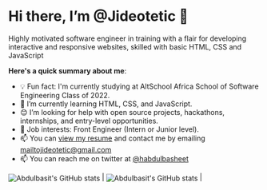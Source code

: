 # Hi there, I’m @Jideotetic 👋

Highly motivated software engineer in training with a flair for developing interactive and responsive websites, skilled with basic HTML, CSS and JavaScript

**Here's a quick summary about me**:

- 💡 Fun fact: I'm currently studying at AltSchool Africa School of Software Engineering Class of 2022.
- 🌱 I’m currently learning HTML, CSS, and JavaScript.
- 😊 I’m looking for help with open source projects, hackathons, internships, and entry-level opportunities.
- 💼 Job interests: Front Engineer (Intern or Junior level).
- 📫 You can [view my resume](https://github.com/Jideotetic) and contact me by emailing mailtojideotetic@gmail.com
- 📫 You can reach me on twitter at [@habdulbasheet](https://mobile.twitter.com/habdulbasheet)


<img align="center" src="https://github-readme-stats.vercel.app/api?username=jideotetic&show_icons=true&include_all_commits=true&hide_border=true" alt="Abdulbasit's GitHub stats" /> | <img align="center" src="https://github-readme-stats.vercel.app/api/top-langs/?username=jideotetic&langs_count=8&layout=compact&hide_border=true" alt="Abdulbasit's GitHub stats" /> |

<!---
Jideotetic/Jideotetic is a ✨ special ✨ repository because its `README.md` (this file) appears on your GitHub profile.
You can click the Preview link to take a look at your changes.
--->
